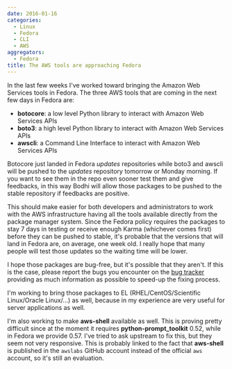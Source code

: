 ```yaml
---
date: 2016-01-16
categories:
  - Linux
  - Fedora
  - CLI
  - AWS
aggregators:
  - Fedora
title: The AWS tools are approaching Fedora
---
```

In the last few weeks I've worked toward bringing the Amazon Web Services tools in Fedora. The three AWS tools that are coming in the next few days in Fedora are:

* **botocore**: a low level Python library to interact with Amazon Web Services APIs
* **boto3**: a high level Python library to interact with Amazon Web Services APIs
* **awscli**: a Command Line Interface to interact with Amazon Web Services APIs

Botocore just landed in Fedora *updates* repositories while boto3 and awscli will be pushed to the *updates* repository tomorrow or Monday morning.
If you want to see them in the repo even sooner test them and give feedbacks, in this way Bodhi will allow those packages to be pushed to the stable repository if feedbacks are positive.

This should make easier for both developers and administrators to work with the AWS infrastructure having all the tools available directly from the package manager system.
Since the Fedora policy requires the packages to stay 7 days in testing or receive enough Karma (whichever comes first) before they can be pushed to stable, it's probable that the versions that will land in Fedora are, on average, one week old.
I really hope that many people will test those updates so the waiting time will be lower.

I hope those packages are bug-free, but it's possible that they aren't.
If this is the case, please report the bugs you encounter on the [bug tracker](https://bugzilla.redhat.com/) providing as much information as possible to speed-up the fixing process.

I'm working to bring those packages to EL (RHEL/CentOS/Scientific Linux/Oracle Linux/...) as well, because in my experience are very useful for server applications as well.

I'm also working to make **aws-shell** available as well.
This is proving pretty difficult since at the moment it requires **python-prompt_toolkit** 0.52, while in Fedora we provide 0.57.
I've tried to ask upstream to fix this, but they seem not very responsive.
This is probably linked to the fact that **aws-shell** is published in the `awslabs` GitHub account instead of the official `aws` account, so it's still an evaluation.
